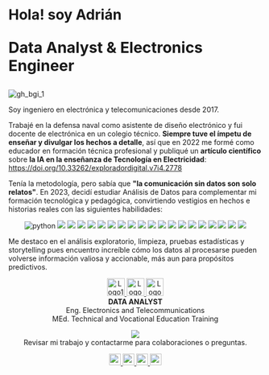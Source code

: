 <h1 align="left">Hola! soy Adrián</h1>
<p align="left" style="font-size: 30px; font-weight: bold;">
    Data Analyst & Electronics Engineer
</p>

![gh_bgi_1](https://github.com/ScinDBad/ScinDBad/assets/153782475/0770a0f5-ea33-4bee-80b1-f960a8397067)


Soy ingeniero en electrónica y telecomunicaciones desde 2017.

Trabajé en la defensa naval como asistente de diseño electrónico y fui docente de electrónica en un colegio técnico. __Siempre tuve el ímpetu de enseñar y divulgar los hechos a detalle__, así que en 2022 me formé como educador en formación técnica profesional y publiqué un __artículo científico__ sobre __la IA en la enseñanza de Tecnología en Electricidad__: https://doi.org/10.33262/exploradordigital.v7i4.2778

Tenía la metodología, pero sabía que __"la comunicación sin datos son solo relatos"__. En 2023, decidí estudiar Análisis de Datos para complementar mi formación tecnológica y pedagógica, convirtiendo vestigios en hechos e historias reales con las siguientes habilidades:


<p align="center">
  <img src="https://img.shields.io/badge/python-yellow?style=flat-square&logo=python" alt="python" />
  <img src="https://img.shields.io/badge/-Tableau-E97627?style=flat-square&logo=Tableau&logoColor=white" />
  <img src="https://img.shields.io/badge/-MySQL-4479A1?style=flat-square&logo=MySQL&logoColor=white" />
  <img src="https://img.shields.io/badge/-Pandas-150458?style=flat-square&logo=pandas&logoColor=white" />
  <img src="https://img.shields.io/badge/-NumPy-4D77CF?style=flat-square&logo=NumPy&logoColor=white" /> 
  <img src="https://img.shields.io/badge/-SciPy-0748b0?style=flat-square&logo=SciPy&logoColor=white" />
  
  <img src="https://img.shields.io/badge/-Matplotlib-013243?style=flat-square&logo=Matplotlib&logoColor=white" /> 
  <img src="https://img.shields.io/badge/-Seaborn-5C7DA2?style=flat-square&logo=Seaborn&logoColor=white" /> 
  <img src="https://img.shields.io/badge/-Plotly-3F4F75?style=flat-square&logo=plotly&logoColor=white" />
  
  <img src="https://img.shields.io/badge/-Scikit%20Learn-F7931E?style=flat-square&logo=scikit-learn&logoColor=white" />
  <img src="https://img.shields.io/badge/-Microsoft%20Office-D83B01?style=flat-square&logo=Microsoft%20Office&logoColor=white" />
  
  <img src="https://img.shields.io/badge/-Anaconda-44A833?style=flat-square&logo=Anaconda&logoColor=white" />
  <img src="https://img.shields.io/badge/-Jupyter-F37626?style=flat-square&logo=Jupyter&logoColor=white" />
  <img src="https://img.shields.io/badge/-Google%20Colab-F9AB00?style=flat-square&logo=Google%20Colab&logoColor=white" />
  <img src="https://img.shields.io/badge/-VSCode-007ACC?style=flat-square&logo=Visual-Studio-Code&logoColor=white" />
  <img src="https://img.shields.io/badge/-Project%20IDX-8964E8?style=flat-square&logo=Google%20Cloud&logoColor=white" /> 

  <img src="https://img.shields.io/badge/-Arduino-00979D?style=flat-square&logo=Arduino&logoColor=white" />
  
  <img src="https://img.shields.io/badge/-SciSpace-FFFFFF?style=flat-square&logoColor=black&labelColor=FF4500" /> 
  <img src="https://img.shields.io/badge/-Blackbox-000000?style=flat-square&logo=Google&logoColor=white" />
  <img src="https://img.shields.io/badge/-Bing%20Copilot-075DD1?style=flat-square&logo=Bing&logoColor=white" />
</p>

Me destaco en el análisis exploratorio, limpieza, pruebas estadísticas y storytelling pues encuentro increíble cómo los datos al procesarse pueden volverse información valiosa y accionable, más aun para propósitos predictivos.


<p align="center">
  <a href="https://tripleten.com/es-ecu/?from=us" target="_blank">
    <img src="https://encrypted-tbn0.gstatic.com/images?q=tbn:ANd9GcTtQhOxCbDgjJ74d_KCtNBNcje0EluubZntQQ&s" width="35" alt="Logo1" />
  </a>
  <a href="https://www.espol.edu.ec/es" target="_blank">
    <img src="https://media.licdn.com/dms/image/D4E0BAQFyHvObWMpxmQ/company-logo_200_200/0/1701282557609/espol_logo?e=2147483647&v=beta&t=DsZ6CNNa8a01dHMniRkWqnfzX3-3lpfn4YyUAjprwJs" width="35" alt="Logo2" />
  </a>
  <a href="https://ube.edu.ec/" target="_blank">
    <img src="https://encrypted-tbn0.gstatic.com/images?q=tbn:ANd9GcTbIcRLAUc1AEd0t5yzZYBkv9umyKDad8EHeg&s" width="35" alt="Logo3" />
  </a>
  <br>
  <strong>DATA ANALYST</strong><br>
  Eng. Electronics and Telecommunications<br>
  MEd. Technical and Vocational Education Training<br>
</p>



<div align="center">
  <img src="https://github-readme-stats.vercel.app/api?username=ScinDBad&show_icons=true&theme=dracula&hide_title=true&hide_border=true&bg_color=0D1116&icon_color=CCCCCC" /><br>
  Revisar mi trabajo y contactarme para colaboraciones o preguntas.<br>
    
</div>

<p align="center">

  <a href="https://github.com/ScinDBad?tab=repositories">
    <img src="https://img.shields.io/badge/-REPOS-black?style=for-the-badge&logo=GitHub&logoColor=white&link=https://github.com/ScinDBad?tab=repositories" style="height: 23px;" />
  </a>
  
  <a href="https://www.linkedin.com/in/ajvinuez/">
    <img src="https://img.shields.io/badge/-LinkedIn-blue?style=for-the-badge&logo=LinkedIn&logoColor=white&link=https://www.linkedin.com/in/ajvinuez/" style="height: 23px;" />
  </a>
  
  <a href="mailto:ajvinuez@outlook.com">
    <img src="https://img.shields.io/badge/-Outlook-FFFFFF?style=for-the-badge&logo=Microsoft-Outlook&logoColor=0078D4&link=mailto:ajvinuez@outlook.com" style="height: 23px;" />
  </a>

  <a href="https://www.kaggle.com/adrianvinueza">
    <img src="https://img.shields.io/badge/-Kaggle-20BEFF?style=for-the-badge&logo=Kaggle&logoColor=white&link=https://www.kaggle.com/adrianvinueza" style="height: 23px;" />
  </a>
  
</p>


